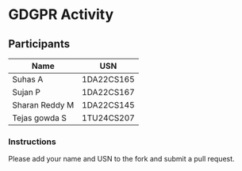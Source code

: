 # GDGPR Activity

## Participants

| Name   | USN        |
|--------|------------|
| Suhas A| 1DA22CS165 |
| Sujan P| 1DA22CS167 |
| Sharan Reddy M| 1DA22CS145|
| Tejas gowda S| 1TU24CS207 |

### Instructions
Please add your name and USN to the fork and submit a pull request.

